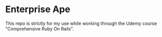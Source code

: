 Enterprise Ape
==============

This repo is strictly for my use while working through the Udemy course "Comprehensive Ruby On Rails".

